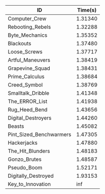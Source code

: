 |ID|Time(s)|
|-|-|
|Computer_Crew|1.31340|
|Rebooting_Rebels|1.32288|
|Byte_Mechanics|1.35352|
|Blackouts|1.37480|
|Loose_Screws|1.37717|
|Artful_Maneuvers|1.38419|
|Grapevine_Squad|1.38431|
|Prime_Calculus|1.38684|
|Creed_Symbol|1.38769|
|Smalltalk_Dribble|1.41348|
|The_ERROR_List|1.41938|
|Rug_Heed_Bend|1.43656|
|Digital_Destroyers|1.44260|
|Beasts|1.45082|
|Pint_Sized_Benchwarmers|1.47305|
|Hackerjacks|1.47880|
|The_Hit_Blunders|1.48183|
|Gonzo_Brutes|1.48587|
|Pseudo_Boom|1.52171|
|Digitally_Destroyed|1.93153|
|Key_to_Innovation|inf|
